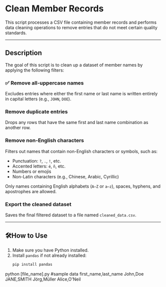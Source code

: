 # Clean Member Records

This script processes a CSV file containing member records and performs data cleaning operations to remove entries that do not meet certain quality standards.

---

## Description

The goal of this script is to clean up a dataset of member names by applying the following filters:

### ✅ Remove all-uppercase names
Excludes entries where either the first name or last name is written entirely in capital letters (e.g., `JOHN`, `DOE`).

###  Remove duplicate entries
Drops any rows that have the same first and last name combination as another row.

### Remove non-English characters
Filters out names that contain non-English characters or symbols, such as:
- Punctuation: `?`, `.`, `!`, etc.
- Accented letters: `é`, `ñ`, etc.
- Numbers or emojis
- Non-Latin characters (e.g., Chinese, Arabic, Cyrillic)

Only names containing English alphabets (`A–Z` or `a–z`), spaces, hyphens, and apostrophes are allowed.

### Export the cleaned dataset
Saves the final filtered dataset to a file named `cleaned_data.csv`.

---

## 🛠How to Use

1. Make sure you have Python installed.
2. Install `pandas` if not already installed:
   ```bash
   pip install pandas

python [file_name].py
#sample data
first_name,last_name
John,Doe
JANE,SMITH
Jörg,Müller
Alice,O'Neil
